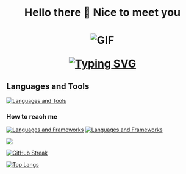 <p align="center">
  <h1 align="center">Hello there 👋 Nice to meet you <h1>
</p>

 <div align="center" width="50">
  <img align="center" alt="GIF" src="https://im5.ezgif.com/tmp/ezgif-5-85118bb37e.gif" />
</div>
 <p align="center">
 <a href="https://git.io/typing-svg"><img src="https://readme-typing-svg.herokuapp.com?font=Fira+Code&pause=1000&center=true&vCenter=true&color=6622cc&size=40&width=800&height=100&lines=Welcome+to+My+Workspace;I'm+a+Full-Stack+Web+Developer" alt="Typing SVG" /></a>
</p>

##  Languages and Tools

[![Languages and Tools](https://skillicons.dev/icons?i=javascript,react,redux,html,css,ruby,rails,postgres,java,cpp,git,github,jest,bootstrap,webpack,regex,figma,vscode,idea)](https://skillicons.dev)
    
### How to reach me
[![Languages and Frameworks](https://skillicons.dev/icons?i=twitter)](https://twitter.com/i_amanuel)
[![Languages and Frameworks](https://skillicons.dev/icons?i=linkedin)](https://www.linkedin.com/in/amanuel-galema/)
    

<!-- ![Amanuel's GitHub stats](https://github-readme-stats.vercel.app/api?username=amexabee&show_icons=true&bg_color=00000000) -->

![](https://github-readme-stats.vercel.app/api?username=amexabee&theme=dark&hide_border=false&include_all_commits=true&count_private=true)<br/>

[![GitHub Streak](http://github-readme-streak-stats.herokuapp.com?user=amexabee&theme=dark&border_radius=9)](https://git.io/streak-stats)
    
[![Top Langs](https://github-readme-stats.vercel.app/api/top-langs/?username=amexabee&theme=dark&layout=compact)](https://github.com/amexabee/github-readme-stats)
